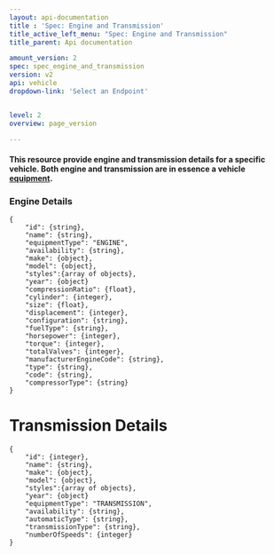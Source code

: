 ```yaml
---
layout: api-documentation
title : 'Spec: Engine and Transmission'
title_active_left_menu: "Spec: Engine and Transmission"
title_parent: Api documentation

amount_version: 2
spec: spec_engine_and_transmission
version: v2
api: vehicle
dropdown-link: 'Select an Endpoint'


level: 2
overview: page_version

---
```


#### This resource provide engine and transmission details for a specific vehicle. Both engine and transmission are in essence a vehicle [equipment](/api-documentation/vehicle/spec_equipment/v2/).

### Engine Details

	{
		"id": {string},
		"name": {string},
		"equipmentType": "ENGINE",
		"availability": {string},
		"make": {object},
		"model": {object},
		"styles":{array of objects},
		"year": {object}
		"compressionRatio": {float},
		"cylinder": {integer},
		"size": {float},
		"displacement": {integer},
		"configuration": {string},
		"fuelType": {string},
		"horsepower": {integer},
		"torque": {integer},
		"totalValves": {integer},
		"manufacturerEngineCode": {string},
		"type": {string},
		"code": {string},
		"compressorType": {string}
	}

# Transmission Details

	{
		"id": {integer},
    	"name": {string},
		"make": {object},
		"model": {object},
		"styles":{array of objects},
		"year": {object}
		"equipmentType": "TRANSMISSION",
		"availability": {string},
    	"automaticType": {string},
    	"transmissionType": {string},
    	"numberOfSpeeds": {integer}
	}
	

